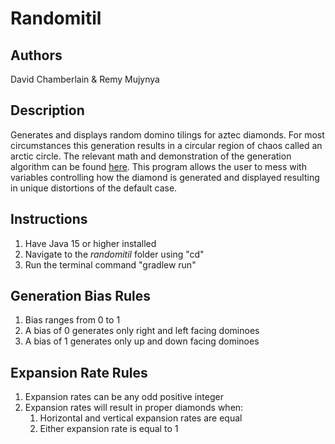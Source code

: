 # Randomitil

## Authors
David Chamberlain & Remy Mujynya

## Description
Generates and displays random domino tilings for aztec diamonds. For most circumstances this generation results in a circular region of chaos called an arctic circle. The relevant math and demonstration of the generation algorithm can be found [here](https://youtu.be/Yy7Q8IWNfHM). This program allows the user to mess with variables controlling how the diamond is generated and displayed resulting in unique distortions of the default case.

## Instructions
1. Have Java 15 or higher installed
1. Navigate to the *randomitil* folder using "cd"
1. Run the terminal command "gradlew run"

## Generation Bias Rules
1. Bias ranges from 0 to 1
1. A bias of 0 generates only right and left facing dominoes
1. A bias of 1 generates only up and down facing dominoes

## Expansion Rate Rules
1. Expansion rates can be any odd positive integer
1. Expansion rates will result in proper diamonds when:
    1. Horizontal and vertical expansion rates are equal
    1. Either expansion rate is equal to 1
